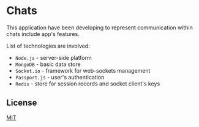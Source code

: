 # Chats

This application have been developing to represent communication within chats include app's features.

List of technologies are involved:

- `Node.js` - server-side platform
- `MongoDB` - basic data store
- `Socket.io` - framework for web-sockets management
- `Passport.js` - user's authentication
- `Redis` - store for session records and socket client's keys

## License

[MIT](LICENSE)